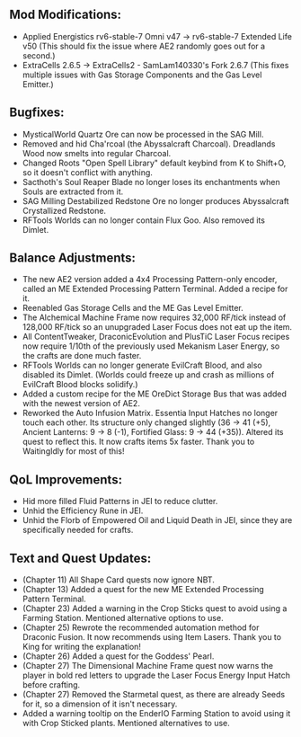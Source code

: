
## Mod Modifications:
- Applied Energistics rv6-stable-7 Omni v47 -> rv6-stable-7 Extended Life v50 (This should fix the issue where AE2 randomly goes out for a second.)
- ExtraCells 2.6.5 -> ExtraCells2 - SamLam140330's Fork 2.6.7 (This fixes multiple issues with Gas Storage Components and the Gas Level Emitter.)

## Bugfixes:

- MysticalWorld Quartz Ore can now be processed in the SAG Mill.
- Removed and hid Cha'rcoal (the Abyssalcraft Charcoal). Dreadlands Wood now smelts into regular Charcoal.
- Changed Roots "Open Spell Library" default keybind from K to Shift+O, so it doesn't conflict with anything.
- Sacthoth's Soul Reaper Blade no longer loses its enchantments when Souls are extracted from it.
- SAG Milling Destabilized Redstone Ore no longer produces Abyssalcraft Crystallized Redstone.
- RFTools Worlds can no longer contain Flux Goo. Also removed its Dimlet.

## Balance Adjustments:

- The new AE2 version added a 4x4 Processing Pattern-only encoder, called an ME Extended Processing Pattern Terminal. Added a recipe for it.
- Reenabled Gas Storage Cells and the ME Gas Level Emitter.
- The Alchemical Machine Frame now requires 32,000 RF/tick instead of 128,000 RF/tick so an unupgraded Laser Focus does not eat up the item.
- All ContentTweaker, DraconicEvolution and PlusTiC Laser Focus recipes now require 1/10th of the previously used Mekanism Laser Energy, so the crafts are done much faster.
- RFTools Worlds can no longer generate EvilCraft Blood, and also disabled its Dimlet. (Worlds could freeze up and crash as millions of EvilCraft Blood blocks solidify.)
- Added a custom recipe for the ME OreDict Storage Bus that was added with the newest version of AE2.
- Reworked the Auto Infusion Matrix. Essentia Input Hatches no longer touch each other. Its structure only changed slightly (36 -> 41 (+5), Ancient Lanterns: 9 -> 8 (-1), Fortified Glass: 9 -> 44 (+35)). Altered its quest to reflect this. It now crafts items 5x faster. Thank you to WaitingIdly for most of this!

## QoL Improvements:

- Hid more filled Fluid Patterns in JEI to reduce clutter.
- Unhid the Efficiency Rune in JEI.
- Unhid the Florb of Empowered Oil and Liquid Death in JEI, since they are specifically needed for crafts.

## Text and Quest Updates:

- (Chapter 11) All Shape Card quests now ignore NBT.
- (Chapter 13) Added a quest for the new ME Extended Processing Pattern Terminal.
- (Chapter 23) Added a warning in the Crop Sticks quest to avoid using a Farming Station. Mentioned alternative options to use.
- (Chapter 25) Rewrote the recommended automation method for Draconic Fusion. It now recommends using Item Lasers. Thank you to King for writing the explanation!
- (Chapter 26) Added a quest for the Goddess' Pearl.
- (Chapter 27) The Dimensional Machine Frame quest now warns the player in bold red letters to upgrade the Laser Focus Energy Input Hatch before crafting.
- (Chapter 27) Removed the Starmetal quest, as there are already Seeds for it, so a dimension of it isn't necessary.
- Added a warning tooltip on the EnderIO Farming Station to avoid using it with Crop Sticked plants. Mentioned alternatives to use.
